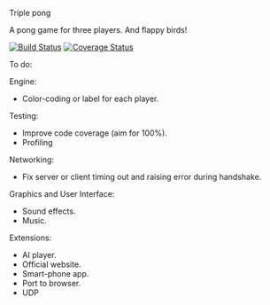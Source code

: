 Triple pong


A pong game for three players. And flappy birds!

[![Build Status](https://travis-ci.org/ryutaroikeda/triplepong.svg?branch=master)](https://travis-ci.org/ryutaroikeda/triplepong)
[![Coverage Status](https://coveralls.io/repos/ryutaroikeda/triplepong/badge.svg?branch=master&service=github)](https://coveralls.io/github/ryutaroikeda/triplepong?branch=master)

To do:

Engine:
* Color-coding or label for each player.

Testing:
* Improve code coverage (aim for 100%).
* Profiling 

Networking:
* Fix server or client timing out and raising error during handshake.

Graphics and User Interface:
* Sound effects.
* Music.

Extensions:
* AI player.
* Official website. 
* Smart-phone app.
* Port to browser.
* UDP
